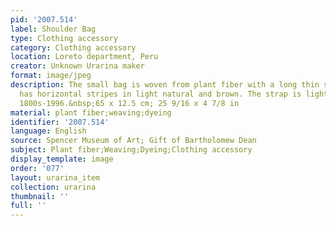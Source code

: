 ```yaml
---
pid: '2007.514'
label: Shoulder Bag
type: Clothing accessory
category: Clothing accessory
location: Loreto department, Peru
creator: Unknown Urarina maker
format: image/jpeg
description: The small bag is woven from plant fiber with a long thin strap. The bag
  has horizontal stripes in light natural and brown. The strap is light natural. Late
  1800s-1996.&nbsp;65 x 12.5 cm; 25 9/16 x 4 7/8 in
material: plant fiber;weaving;dyeing
identifier: '2007.514'
language: English
source: Spencer Museum of Art; Gift of Bartholomew Dean
subject: Plant fiber;Weaving;Dyeing;Clothing accessory
display_template: image
order: '077'
layout: urarina_item
collection: urarina
thumbnail: ''
full: ''
---
```

